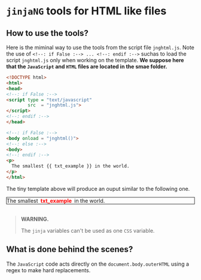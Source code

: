 `jinjaNG` tools for HTML like files
===================================

How to use the tools?
---------------------

Here is the miminal way to use the tools from the script file `jnghtml.js`. Note the use of `<!--: if False :--> ... <!--: endif :-->` suchas to load the script `jnghtml.js` only when working on the template. **We suppose here that the `JavaScript` and `HTML` files are located in the smae folder.**

~~~html
<!DOCTYPE html>
<html>
<head>
<!--: if False :-->
<script type = "text/javascript"
        src  = "jnghtml.js">
</script>
<!--: endif :-->
</head>

<!--: if False :-->
<body onload = "jnghtml()">
<!--: else :-->
<body>
<!--: endif :-->
<p>
  The smallest {{ txt_example }} in the world.
</p>
</html>
~~~

The tiny template above will produce an ouput similar to the following one.

<div style="border: solid 1px; padding: 4px 6px, margin-bottom:12px;">
The smallest <span style="color: red; font-weight: bold; `border: solid 1px; padding: 1px 3px">txt_example</span> in the world.
</div>
<br/>

> **WARNING.**
>
> The `jinja` variables can't be used as one `CSS` variable.


What is done behind the scenes?
-------------------------------

The `JavaScript` code acts directly on the `document.body.outerHTML` using a regex to make hard replacements.
